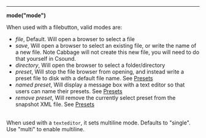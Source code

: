 <a name="mode"><h3 style="padding-top: 40px; margin-top: 40px;"></h3></a>
_____________________________
**mode("mode")** 

When used with a filebutton, valid modes are:

* *file*, Default. Will open a browser to select a file
* *save*, Will open a browser to select an existing file, or write the name of a new file. Note Cabbage will not create this new file, you will need to do that yourself in Csound. 
* *directory*, Will open the browser to select a folder/directory
* *preset*, Will stop the file browser from opening, and instead write a preset file to disk with a default file name. See [Presets](./presets.md) 
* *named preset*, Will display a message box with a text editor so that users can name their presets. See [Presets](./presets.md) 
* *remove preset*, Will remove the currently select preset from the snapshot XML file. See [Presets](./presets.md) 

<br> When used with a `texteditor`, it sets multiline mode. Defaults to "single". Use "multi" to enable multiline. 
